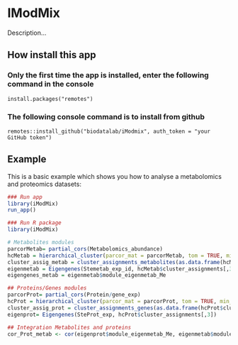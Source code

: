 # IModMix
Description...


## How install this app

### Only the first time the app is installed, enter the following command in the console
```
install.packages("remotes")
```
### The following console command is to install from github
```
remotes::install_github("biodatalab/iModmix", auth_token = "your GitHub token")
```

## Example

This is a basic example which shows you how to analyse a metabolomics and proteomics datasets:

``` r
### Run app
library(iModMix)
run_app()

### Run R package
library(iModMix)

# Metabolites modules 
parcorMetab= partial_cors(Metabolomics_abundance)
hcMetab = hierarchical_cluster(parcor_mat = parcorMetab, tom = TRUE, min_module_size = 10)
cluster_assig_metab = cluster_assignments_metabolites(as.data.frame(hcMetab$cluster_assignments))
eigenmetab = Eigengenes(Stemetab_exp_id, hcMetab$cluster_assignments[,3])
eigengenes_metab = eigenmetab$module_eigenmetab_Me

## Proteins/Genes modules
parcorProt= partial_cors(Protein/gene_exp)
hcProt = hierarchical_cluster(parcor_mat = parcorProt, tom = TRUE, min_module_size = 10)
cluster_assig_prot = cluster_assignments_genes(as.data.frame(hcProt$cluster_assignments))
eigenprot= Eigengenes(SteProt_exp, hcProt$cluster_assignments[,3])

## Integration Metabolites and proteins
cor_Prot_metab <- cor(eigenprot$module_eigenmetab_Me, eigenmetab$module_eigenmetab_Me, method = 'spearman', use = "pairwise.complete.obs")

```
